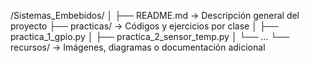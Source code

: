 /Sistemas_Embebidos/
│
├── README.md                → Descripción general del proyecto
├── practicas/               → Códigos y ejercicios por clase
│   ├── practica_1_gpio.py
│   ├── practica_2_sensor_temp.py
│   └── ...
└── recursos/                → Imágenes, diagramas o documentación adicional

